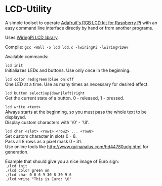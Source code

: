 LCD-Utility
===========
A simple toolset to operate [Adafruit's RGB LCD kit for Raspberry Pi](http://www.adafruit.com/products/1110) with an easy command line interface directly by hand or from another programs.

Uses [WiringPi LCD library](http://wiringpi.com/dev-lib/lcd-library/).

Compile: `gcc -Wall -o lcd lcd.c -lwiringPi -lwiringPiDev`

Available commands:

`lcd init`  
Initialiazes LEDs and buttons. Use only once in the beginning.

`lcd color red|green|blue on|off`  
One LED at a time. Use as many times as necessary for desired effect.

`lcd button select|up|down|left|right`  
Get the current state of a button. 0 - released, 1 - pressed.

`lcd write <text>`  
Always starts at the beginning, so you must pass the whole text to be displayed.  
Display custom characters with '\0' - '\8'.

`lcd char <slot> <row1> <row2> ... <row8>`  
Set custom character in slots 0 - 8.  
Pass all 8 rows as a pixel mask 0 - 31.  
Use online tools like http://www.quinapalus.com/hd44780udg.html for generation.

Example that should give you a nice image of Euro sign:  
`./lcd init`  
`./lcd color green on`  
`./lcd char 0 0 6 9 30 8 30 9 6`  
`./lcd write "This is Euro: \0"`
